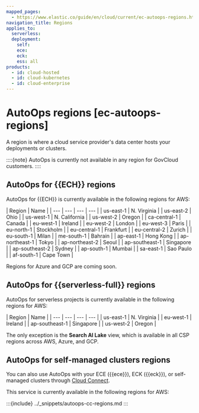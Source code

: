 ```yaml
---
mapped_pages:
  - https://www.elastic.co/guide/en/cloud/current/ec-autoops-regions.html
navigation_title: Regions
applies_to:
  serverless:
  deployment:
    self:
    ece:
    eck:
    ess: all
products:
  - id: cloud-hosted
  - id: cloud-kubernetes
  - id: cloud-enterprise
---
```


# AutoOps regions [ec-autoops-regions]

A region is where a cloud service provider's data center hosts your deployments or clusters.

::::{note} 
AutoOps is currently not available in any region for GovCloud customers.
::::

## AutoOps for {{ECH}} regions

AutoOps for {{ECH}} is currently available in the following regions for AWS:

| Region | Name |
| --- | --- | --- | --- |
| us-east-1 | N. Virginia |
| us-east-2 | Ohio |
| us-west-1 | N. California |
| us-west-2 | Oregon |
| ca-central-1 | Canada |
| eu-west-1 | Ireland |
| eu-west-2 | London |
| eu-west-3 | Paris |
| eu-north-1 | Stockholm |
| eu-central-1 | Frankfurt |
| eu-central-2 | Zurich |
| eu-south-1 | Milan |
| me-south-1 | Bahrain |
| ap-east-1 | Hong Kong |
| ap-northeast-1 | Tokyo |
| ap-northeast-2 | Seoul |
| ap-southeast-1 | Singapore |
| ap-southeast-2 | Sydney |
| ap-south-1 | Mumbai |
| sa-east-1 | Sao Paulo |
| af-south-1 | Cape Town |

Regions for Azure and GCP are coming soon.

## AutoOps for {{serverless-full}} regions

AutoOps for serverless projects is currently available in the following regions for AWS:

| Region | Name |
| --- | --- | --- | --- |
| us-east-1 | N. Virginia |
| eu-west-1 | Ireland |
| ap-southeast-1 | Singapore |
| us-west-2 | Oregon |

The only exception is the **Search AI Lake** view, which is available in all CSP regions across AWS, Azure, and GCP.

## AutoOps for self-managed clusters regions

You can also use AutoOps with your ECE ({{ece}}), ECK ({{eck}}), or self-managed clusters through [Cloud Connect](/deploy-manage/cloud-connect.md). 

This service is currently available in the following regions for AWS:

:::{include} ../_snippets/autoops-cc-regions.md
:::
